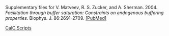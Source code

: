 Supplementary files for V. Matveev, R. S. Zucker, and A. Sherman. 2004. *Facilitation through buffer saturation: Constraints on endogenous buffering properties*. Biophys. J. 86:2691-2709. [[PubMed]](https://pubmed.ncbi.nlm.nih.gov/15111389/)

[CalC Scripts](https://web.njit.edu/~matveev/calc/BSMscripts.html)
